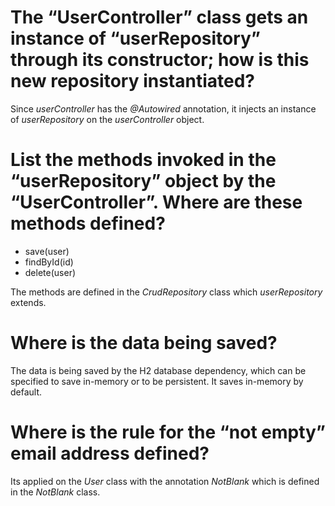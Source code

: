 # The “UserController” class gets an instance of “userRepository” through its constructor; how is this new repository instantiated?

Since *userController* has the *@Autowired* annotation, it injects an instance of *userRepository* on the *userController* object.

# List the methods invoked in the “userRepository” object by the “UserController”. Where are these methods defined?

- save(user)
- findById(id)
- delete(user)

The methods are defined in the *CrudRepository* class which *userRepository* extends.


# Where is the data being saved?

The data is being saved by the H2 database dependency, which can be specified to save in-memory or to be persistent. It saves in-memory by default.


# Where is the rule for the “not empty” email address defined?

Its applied on the *User* class with the annotation *NotBlank* which is defined in the *NotBlank* class.



